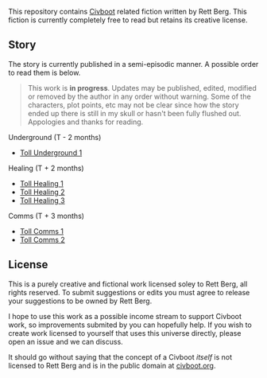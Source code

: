 This repository contains [Civboot](http://civboot.org) related fiction written
by Rett Berg. This fiction is currently completely free to read but retains
its creative license.

## Story
The story is currently published in a semi-episodic manner. A possible order to
read them is below.

> This work is **in progress**. Updates may be published, edited, modified or
> removed by the author in any order without warning. Some of the characters,
> plot points, etc may not be clear since how the story ended up there is still
> in my skull or hasn't been fully flushed out. Appologies and thanks for
> reading.

Underground (T - 2 months)
- [Toll Underground 1](toll/underground1.md)

Healing (T + 2 months)
- [Toll Healing 1](toll/healing1.md)
- [Toll Healing 2](toll/healing2.md)
- [Toll Healing 3](toll/healing3.md)

Comms (T + 3 months)
- [Toll Comms 1](toll/comms1.md)
- [Toll Comms 2](toll/comms2.md)


## License
This is a purely creative and fictional work licensed soley to Rett Berg,
all rights reserved. To submit suggestions or edits you must agree to release
your suggestions to be owned by Rett Berg.

I hope to use this work as a possible income stream to support Civboot work,
so improvements submited by you can hopefully help. If you wish to create work
licensed to yourself that uses this universe directly, please open an issue and
we can discuss.

It should go without saying that the concept of a Civboot _itself_ is not
licensed to Rett Berg and is in the public domain at
[civboot.org](http://civboot.org).


